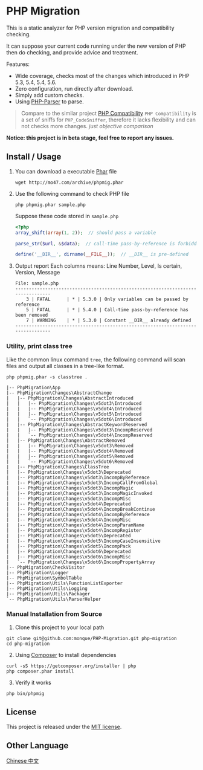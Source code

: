 # PHP Migration

This is a static analyzer for PHP version migration and compatibility checking.

It can suppose your current code running under the new version of PHP then do
checking, and provide advice and treatment.

Features:
- Wide coverage, checks most of the changes which introduced in PHP 5.3, 5.4,
  5.4, 5.6.
- Zero configuration, run directly after download.
- Simply add custom checks.
- Using [PHP-Parser](https://github.com/nikic/PHP-Parser) to parse.

> Compare to the similar project [PHP Compatibility](https://github.com/wimg/PHPCompatibility)
> `PHP Compatibility` is a set of sniffs for `PHP_CodeSniffer`, therefore it
> lacks flexibility and can not checks more changes.
> *just objective comparison*

**Notice: this project is in beta stage, feel free to report any issues.**


## Install / Usage

1. You can download a executable [Phar](http://php.net/manual/en/book.phar.php) file
    ```
    wget http://mo47.com/archive/phpmig.phar
    ```

2. Use the following command to check PHP file
    ```
    php phpmig.phar sample.php
    ```

    Suppose these code stored in `sample.php`
    ``` php
    <?php
    array_shift(array(1, 2));  // should pass a variable

    parse_str($url, &$data);  // call-time pass-by-reference is forbidden

    define('__DIR__', dirname(__FILE__));  // __DIR__ is pre-defined
    ```

3. Output report
    Each columns means: Line Number, Level, Is certain, Version, Message
    ```
    File: sample.php
    --------------------------------------------------------------------------------
        3 | FATAL      | * | 5.3.0 | Only variables can be passed by reference
        5 | FATAL      | * | 5.4.0 | Call-time pass-by-reference has been removed
        7 | WARNING    | * | 5.3.0 | Constant __DIR__ already defined
    --------------------------------------------------------------------------------
    ```

### Utility, print class tree

Like the common linux command `tree`, the following command will scan files and
output all classes in a tree-like format.
```
php phpmig.phar -s classtree .
```

```
|-- PhpMigration\App
|-- PhpMigration\Changes\AbstractChange
|   |-- PhpMigration\Changes\AbstractIntroduced
|   |   |-- PhpMigration\Changes\v5dot3\Introduced
|   |   |-- PhpMigration\Changes\v5dot4\Introduced
|   |   |-- PhpMigration\Changes\v5dot5\Introduced
|   |   `-- PhpMigration\Changes\v5dot6\Introduced
|   |-- PhpMigration\Changes\AbstractKeywordReserved
|   |   |-- PhpMigration\Changes\v5dot3\IncompReserved
|   |   `-- PhpMigration\Changes\v5dot4\IncompReserved
|   |-- PhpMigration\Changes\AbstractRemoved
|   |   |-- PhpMigration\Changes\v5dot3\Removed
|   |   |-- PhpMigration\Changes\v5dot4\Removed
|   |   |-- PhpMigration\Changes\v5dot5\Removed
|   |   `-- PhpMigration\Changes\v5dot6\Removed
|   |-- PhpMigration\Changes\ClassTree
|   |-- PhpMigration\Changes\v5dot3\Deprecated
|   |-- PhpMigration\Changes\v5dot3\IncompByReference
|   |-- PhpMigration\Changes\v5dot3\IncompCallFromGlobal
|   |-- PhpMigration\Changes\v5dot3\IncompMagic
|   |-- PhpMigration\Changes\v5dot3\IncompMagicInvoked
|   |-- PhpMigration\Changes\v5dot3\IncompMisc
|   |-- PhpMigration\Changes\v5dot4\Deprecated
|   |-- PhpMigration\Changes\v5dot4\IncompBreakContinue
|   |-- PhpMigration\Changes\v5dot4\IncompByReference
|   |-- PhpMigration\Changes\v5dot4\IncompMisc
|   |-- PhpMigration\Changes\v5dot4\IncompParamName
|   |-- PhpMigration\Changes\v5dot4\IncompRegister
|   |-- PhpMigration\Changes\v5dot5\Deprecated
|   |-- PhpMigration\Changes\v5dot5\IncompCaseInsensitive
|   |-- PhpMigration\Changes\v5dot5\IncompPack
|   |-- PhpMigration\Changes\v5dot6\Deprecated
|   |-- PhpMigration\Changes\v5dot6\IncompMisc
|   `-- PhpMigration\Changes\v5dot6\IncompPropertyArray
|-- PhpMigration\CheckVisitor
|-- PhpMigration\Logger
|-- PhpMigration\SymbolTable
|-- PhpMigration\Utils\FunctionListExporter
|-- PhpMigration\Utils\Logging
|-- PhpMigration\Utils\Packager
`-- PhpMigration\Utils\ParserHelper
```

### Manual Installation from Source

1. Clone this project to your local path
```
git clone git@github.com:monque/PHP-Migration.git php-migration
cd php-migration
```

2. Using [Composer](https://getcomposer.org/download/) to install dependencies
```
curl -sS https://getcomposer.org/installer | php
php composer.phar install
```

3. Verify it works
```
php bin/phpmig
```


## License
This project is released under the [MIT license](http://opensource.org/licenses/MIT).


## Other Language

[Chinese 中文](https://github.com/monque/PHP-Migration/tree/master/README_ZH.md)
